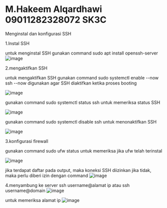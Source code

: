 # M.Hakeem Alqardhawi 09011282328072 SK3C
Menginstal dan konfigurasi SSH

1.Instal SSH

untuk menginstal SSH gunakan command sudo apt install openssh-server
![image](https://github.com/user-attachments/assets/ecf257bb-0d9e-4665-8e0e-5b4420ff537c)

2.mengaktifkan SSH

untuk mengaktifkan SSH gunakan command sudo systemctl enable --now ssh
--now digunakan agar SSH diaktifkan ketika proses booting

![image](https://github.com/user-attachments/assets/e45af64c-83c5-4ae1-acad-a4110d4641bc)

gunakan command sudo systemctl status ssh untuk memeriksa status SSH

![image](https://github.com/user-attachments/assets/1c6aba51-e5d2-4328-bdfa-103cfc483fd4)

gunakan command sudo systemctl disable ssh untuk menonaktifkan SSH

![image](https://github.com/user-attachments/assets/60c16f98-2c4c-496b-a205-1078ee3ca611)

3.konfigurasi firewall

gunakan command sudo ufw status untuk memeriksa jika ufw telah terinstal

![image](https://github.com/user-attachments/assets/7f085521-9dc2-464a-9457-572554242e02)

jika terdapat daftar pada output, maka koneksi SSH diizinkan jika tidak, maka perlu diberi izin dengan command 
![image](https://github.com/user-attachments/assets/39740f85-89c8-4c07-a834-915ad4b77182)

4.menyambung ke server
ssh username@alamat ip atau ssh username@domain
![image](https://github.com/user-attachments/assets/5b3748d6-08f5-45fa-a9b8-cb0b095ef5b2)

untuk memeriksa alamat ip
![image](https://github.com/user-attachments/assets/115e1948-1598-4dab-882a-508d7044db70)
